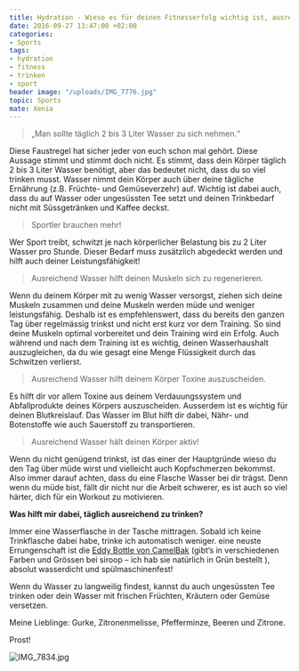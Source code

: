 ```yaml
---
title: Hydration - Wieso es für deinen Fitnesserfolg wichtig ist, ausreichend zu trinken
date: 2016-09-27 13:47:00 +02:00
categories:
- Sports
tags:
- hydration
- fitness
- trinken
- sport
header image: "/uploads/IMG_7776.jpg"
topic: Sports
mate: Xenia
---
```


>„Man sollte täglich 2 bis 3 Liter Wasser zu sich nehmen.“

Diese Faustregel hat sicher jeder von euch schon mal gehört. Diese Aussage stimmt und stimmt doch nicht. Es stimmt, dass dein Körper täglich 2 bis 3 Liter Wasser benötigt, aber das bedeutet nicht, dass du so viel trinken musst. Wasser nimmt dein Körper auch über deine tägliche Ernährung (z.B. Früchte- und Gemüseverzehr) auf. Wichtig ist dabei auch, dass du auf Wasser oder ungesüssten Tee setzt und deinen Trinkbedarf nicht mit Süssgetränken und Kaffee deckst.

> Sportler brauchen mehr!

Wer Sport treibt, schwitzt je nach körperlicher Belastung bis zu 2 Liter Wasser pro Stunde. Dieser Bedarf muss zusätzlich abgedeckt werden und hilft auch deiner Leistungsfähigkeit!

> Ausreichend Wasser hilft deinen Muskeln sich zu regenerieren.

Wenn du deinem Körper mit zu wenig Wasser versorgst, ziehen sich deine Muskeln zusammen und deine Muskeln werden müde und weniger leistungsfähig. Deshalb ist es empfehlenswert, dass du bereits den ganzen Tag über regelmässig trinkst und nicht erst kurz vor dem Training. So sind deine Muskeln optimal vorbereitet und dein Training wird ein Erfolg. Auch während und nach dem Training ist es wichtig, deinen Wasserhaushalt auszugleichen, da du wie gesagt eine Menge Flüssigkeit durch das Schwitzen verlierst.

> Ausreichend Wasser hilft deinem Körper Toxine auszuscheiden.

Es hilft dir vor allem Toxine aus deinem Verdauungssystem und Abfallprodukte deines Körpers auszuscheiden. Ausserdem ist es wichtig für deinen Blutkreislauf. Das Wasser im Blut hilft dir dabei, Nähr- und Botenstoffe wie auch Sauerstoff zu transportieren.

>Ausreichend Wasser hält deinen Körper aktiv!

Wenn du nicht genügend trinkst, ist das einer der Hauptgründe wieso du den Tag über müde wirst und vielleicht auch Kopfschmerzen bekommst. Also immer darauf achten, dass du eine Flasche Wasser bei dir trägst. Denn wenn du müde bist, fällt dir nicht nur die Arbeit schwerer, es ist auch so viel härter, dich für ein Workout zu motivieren.

**Was hilft mir dabei, täglich ausreichend zu trinken?**

Immer eine Wasserflasche in der Tasche mittragen. Sobald ich keine Trinkflasche dabei habe, trinke ich automatisch weniger. eine neuste Errungenschaft ist die [Eddy Bottle von CamelBak](https://siroop.ch/search?q=Camelbak\+Eddy\+Bottle&utm_source=smates&utm_medium=editorial&utm_campaign=smates_q416_xenia&utm_content=eddybottle) (gibt’s in verschiedenen Farben und Grössen bei siroop – ich hab sie natürlich in Grün bestellt ), absolut wasserdicht und spülmaschinenfest!

Wenn du Wasser zu langweilig findest, kannst du auch ungesüssten Tee trinken oder dein Wasser mit frischen Früchten, Kräutern oder Gemüse versetzen.

Meine Lieblinge: Gurke, Zitronenmelisse, Pfefferminze, Beeren und Zitrone.

Prost!

![IMG_7834.jpg](/uploads/IMG_7834.jpg)